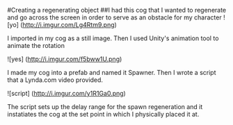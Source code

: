 #Creating a regenerating object
##I had this cog that I wanted to regenerate and go across the screen in order to serve as an obstacle for my character
![yo]
(http://i.imgur.com/Lg4Rtm9.png)

I imported in my cog as a still image. Then I used Unity's animation tool to animate the rotation

![yes]
(http://i.imgur.com/f5bww1U.png)

I made my cog into a prefab and named it Spawner. Then I wrote a script that a Lynda.com video provided.

![script]
(http://i.imgur.com/y1R1Ga0.png)

The script sets up the delay range for the spawn regeneration and it instatiates the cog at the set point in which I physically placed it at. 
